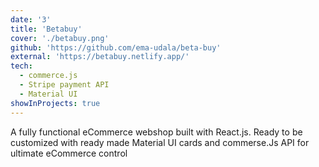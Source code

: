 ```yaml
---
date: '3'
title: 'Betabuy'
cover: './betabuy.png'
github: 'https://github.com/ema-udala/beta-buy'
external: 'https://betabuy.netlify.app/'
tech:
  - commerce.js
  - Stripe payment API
  - Material UI
showInProjects: true
---
```


A fully functional eCommerce webshop built with React.js. 
Ready to be customized with ready made Material UI cards and commerse.Js API for ultimate eCommerce control
